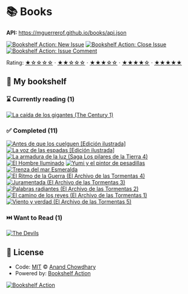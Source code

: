 # 📚 Books

**API:** https://mguerrerof.github.io/books/api.json

[![Bookshelf Action: New Issue](https://github.com/mguerrerof/books/workflows/Bookshelf%20Action:%20New%20Issue/badge.svg)](https://github.com/mguerrerof/bookshelf-action/actions?query=workflow%3A%Bookshelf+Action%3A+New+Issue%22)
[![Bookshelf Action: Close Issue](https://github.com/mguerrerof/books/workflows/Bookshelf%20Action:%20Close%20Issue/badge.svg)](https://github.com/mguerrerof/bookshelf-action/actions?query=workflow%3A%Bookshelf+Action%3A+Close+Issue%22)
[![Bookshelf Action: Issue Comment](https://github.com/mguerrerof/books/workflows/Bookshelf%20Action:%20Issue%20Comment/badge.svg)](https://github.com/mguerrerof/bookshelf-action/actions?query=workflow%3A%Bookshelf+Action%3A+Issue+Comment%22)

Rating:
[★☆☆☆☆](https://github.com/mguerrerof/books/issues?q=is:issue+label:%22rating:+1/5%22+) ·
[★★☆☆☆](https://github.com/mguerrerof/books/issues?q=is:issue+label:%22rating:+2/5%22+) ·
[★★★☆☆](https://github.com/mguerrerof/books/issues?q=is:issue+label:%22rating:+3/5%22+) ·
[★★★★☆](https://github.com/mguerrerof/books/issues?q=is:issue+label:%22rating:+4/5%22+) ·
[★★★★★](https://github.com/mguerrerof/books/issues?q=is:issue+label:%22rating:+5/5%22+)

## 📖 My bookshelf

<!--start:bookshelf-action-->
### ⌛ Currently reading (1)

[![La caída de los gigantes (The Century 1)](https://images.weserv.nl/?url=http%3A%2F%2Fbooks.google.com%2Fbooks%2Fcontent%3Fid%3D3zhv1DcM51kC%26printsec%3Dfrontcover%26img%3D1%26zoom%3D1%26edge%3Dcurl%26source%3Dgbs_api&w=128&h=196&fit=contain)](https://github.com/mguerrerof/books/issues/12 "La caída de los gigantes (The Century 1) by Ken Follett")

### ✅ Completed (11)

[![Antes de que los cuelguen [Edición ilustrada]](https://images.weserv.nl/?url=http%3A%2F%2Fbooks.google.com%2Fbooks%2Fcontent%3Fid%3DmK2TEAAAQBAJ%26printsec%3Dfrontcover%26img%3D1%26zoom%3D1%26edge%3Dcurl%26source%3Dgbs_api&w=128&h=196&fit=contain)](https://github.com/mguerrerof/books/issues/38 "Antes de que los cuelguen [Edición ilustrada] by Joe Abercrombie completed in 2 minutes on July 2025")
[![La voz de las espadas [Edición ilustrada]](https://images.weserv.nl/?url=http%3A%2F%2Fbooks.google.com%2Fbooks%2Fcontent%3Fid%3DQN1GEAAAQBAJ%26printsec%3Dfrontcover%26img%3D1%26zoom%3D1%26edge%3Dcurl%26source%3Dgbs_api&w=128&h=196&fit=contain)](https://github.com/mguerrerof/books/issues/36 "La voz de las espadas [Edición ilustrada] by Joe Abercrombie completed in 1 minute on July 2025")
[![La armadura de la luz (Saga Los pilares de la Tierra 4)](https://images.weserv.nl/?url=http%3A%2F%2Fbooks.google.com%2Fbooks%2Fcontent%3Fid%3Dtae_EAAAQBAJ%26printsec%3Dfrontcover%26img%3D1%26zoom%3D1%26edge%3Dcurl%26source%3Dgbs_api&w=128&h=196&fit=contain)](https://github.com/mguerrerof/books/issues/35 "La armadura de la luz (Saga Los pilares de la Tierra 4) by Ken Follett completed in 1 minute on July 2025")
[![El Hombre Iluminado](https://images.weserv.nl/?url=http%3A%2F%2Fbooks.google.com%2Fbooks%2Fcontent%3Fid%3Dxn3aEAAAQBAJ%26printsec%3Dfrontcover%26img%3D1%26zoom%3D1%26edge%3Dcurl%26source%3Dgbs_api&w=128&h=196&fit=contain)](https://github.com/mguerrerof/books/issues/33 "El Hombre Iluminado by Brandon Sanderson completed in 52 seconds on July 2025")
[![Yumi y el pintor de pesadillas](https://images.weserv.nl/?url=http%3A%2F%2Fbooks.google.com%2Fbooks%2Fcontent%3Fid%3DDDHFEAAAQBAJ%26printsec%3Dfrontcover%26img%3D1%26zoom%3D1%26edge%3Dcurl%26source%3Dgbs_api&w=128&h=196&fit=contain)](https://github.com/mguerrerof/books/issues/31 "Yumi y el pintor de pesadillas by Brandon Sanderson completed in 1 minute on July 2025")
[![Trenza del mar Esmeralda](https://images.weserv.nl/?url=http%3A%2F%2Fbooks.google.com%2Fbooks%2Fcontent%3Fid%3DhWSmEAAAQBAJ%26printsec%3Dfrontcover%26img%3D1%26zoom%3D1%26edge%3Dcurl%26source%3Dgbs_api&w=128&h=196&fit=contain)](https://github.com/mguerrerof/books/issues/28 "Trenza del mar Esmeralda by Brandon Sanderson completed in 39 seconds on July 2025")
[![El Ritmo de la Guerra (El Archivo de las Tormentas 4)](https://images.weserv.nl/?url=http%3A%2F%2Fbooks.google.com%2Fbooks%2Fcontent%3Fid%3DNFfuDwAAQBAJ%26printsec%3Dfrontcover%26img%3D1%26zoom%3D1%26edge%3Dcurl%26source%3Dgbs_api&w=128&h=196&fit=contain)](https://github.com/mguerrerof/books/issues/27 "El Ritmo de la Guerra (El Archivo de las Tormentas 4) by Brandon Sanderson completed in 39 seconds on July 2025")
[![Juramentada (El Archivo de las Tormentas 3)](https://images.weserv.nl/?url=http%3A%2F%2Fbooks.google.com%2Fbooks%2Fcontent%3Fid%3DucRODwAAQBAJ%26printsec%3Dfrontcover%26img%3D1%26zoom%3D1%26edge%3Dcurl%26source%3Dgbs_api&w=128&h=196&fit=contain)](https://github.com/mguerrerof/books/issues/26 "Juramentada (El Archivo de las Tormentas 3) by Brandon Sanderson completed in 1 minute on July 2025")
[![Palabras radiantes (El Archivo de las Tormentas 2)](https://images.weserv.nl/?url=http%3A%2F%2Fbooks.google.com%2Fbooks%2Fcontent%3Fid%3D8w-YCgAAQBAJ%26printsec%3Dfrontcover%26img%3D1%26zoom%3D1%26edge%3Dcurl%26source%3Dgbs_api&w=128&h=196&fit=contain)](https://github.com/mguerrerof/books/issues/25 "Palabras radiantes (El Archivo de las Tormentas 2) by Brandon Sanderson completed in 3 minutes on July 2025")
[![El camino de los reyes (El Archivo de las Tormentas 1)](https://images.weserv.nl/?url=http%3A%2F%2Fbooks.google.com%2Fbooks%2Fcontent%3Fid%3DYhCYCgAAQBAJ%26printsec%3Dfrontcover%26img%3D1%26zoom%3D1%26edge%3Dcurl%26source%3Dgbs_api&w=128&h=196&fit=contain)](https://github.com/mguerrerof/books/issues/22 "El camino de los reyes (El Archivo de las Tormentas 1) by Brandon Sanderson completed in 54 seconds on July 2025")
[![Viento y verdad (El Archivo de las Tormentas 5)](https://images.weserv.nl/?url=http%3A%2F%2Fbooks.google.com%2Fbooks%2Fcontent%3Fid%3DgWEnEQAAQBAJ%26printsec%3Dfrontcover%26img%3D1%26zoom%3D1%26edge%3Dcurl%26source%3Dgbs_api&w=128&h=196&fit=contain)](https://github.com/mguerrerof/books/issues/20 "Viento y verdad (El Archivo de las Tormentas 5) by Brandon Sanderson completed in 1 minute on July 2025")

### ⏭️ Want to Read (1)

[![The Devils](https://images.weserv.nl/?url=http%3A%2F%2Fbooks.google.com%2Fbooks%2Fcontent%3Fid%3D8_QRzwEACAAJ%26printsec%3Dfrontcover%26img%3D1%26zoom%3D1%26source%3Dgbs_api&w=128&h=196&fit=contain)](https://github.com/mguerrerof/books/issues/21 "The Devils by Joe Abercrombie completed in undefined on Invalid Date")

<!--end:bookshelf-action-->

## 📄 License

- Code: [MIT](./LICENSE) © [Anand Chowdhary](https://anandchowdhary.com)
- Powered by: [Bookshelf Action](https://github.com/AnandChowdhary/bookshelf-action)

[![Bookshelf Action](https://github.com/AnandChowdhary/bookshelf-action/blob/HEAD/assets/logo.svg)](https://github.com/AnandChowdhary/bookshelf-action)
